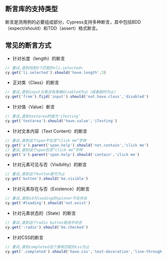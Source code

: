 ## 断言库的支持类型

断言是测用例的必要组成部分，Cypress支持多种断言，其中包括BDD（expect/should）和TDD（assert）格式断言。

## 常见的断言方式
- 针对长度（length）的断言
```javascript
// 重试,直到找到3个匹配的<li.selected>
cy.get('li.selected').should('have.length',3)
```
- 正对类（Class）的断言
```javascript
// 重试,直到input元素没有类被disabled为止（或者超时为止）
cy.get('from').fijd('input').should('not.have.class','disabled')
```
- 针对值（Value）断言
```javascript
// 重试,直到textarea的值为‘iTesting’
cy.get('textarea').should('have.value','iTesting')
```
- 针对文本内容（Text Content）的断言
```javascript
// 重试,直到这个span不包含“click me”字样
cy.get('a').parent('span.help').should('not.contain','click me')
// 重试,直到这个span包含“click me”字样
cy.get('a').parent('span.help').should('contain','click me')
```
- 针对元素可见与否（Visibility）的断言
```javascript
// 重试,直到这个button是可为止
cy.get('button').should('be.visible')
```
- 针对元素存在与否（Existence）的断言
```javascript
// 重试,直到id为loading的spinner不在存在
cy.get('#loading').should('not.exist')
```
- 针对元素状态的（State）的断言
```javascript
// 重试,直到这个radio button是选中状态
cy.get(':radio').should('be.checked')
```
- 针对CSS的断言
```javascript
// 重试,直到completed这个类有匹配的css为止
cy.get('.completed').should('have.css','text-decoration','line-through')
```

